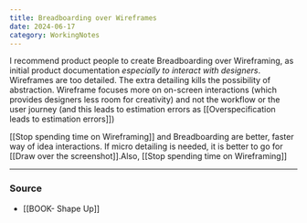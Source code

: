 ```yaml
---
title: Breadboarding over Wireframes
date: 2024-06-17
category: WorkingNotes
---
```

I recommend product people to create Breadboarding over Wireframing, as initial product documentation _especially to interact with designers_. Wireframes are too detailed. The extra detailing kills the possibility of abstraction. Wireframe focuses more on on-screen interactions (which provides designers less room for creativity) and not the workflow or the user journey (and this leads to estimation errors as [[Overspecification leads to estimation errors]])

[[Stop spending time on Wireframing]] and Breadboarding are better, faster way of idea interactions. If micro detailing is needed, it is better to go for [[Draw over the screenshot]].Also, [[Stop spending time on Wireframing]]

---
### Source
- [[BOOK- Shape Up]]
